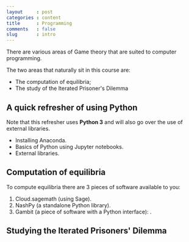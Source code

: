 ```yaml
---
layout     : post
categories : content
title      : Programming
comments   : false
slug       : intro
---
```


There are various areas of Game theory that are suited to computer programming.

The two areas that naturally sit in this course are:

- The computation of equilibria;
- The study of the Iterated Prisoner's Dilemma

## A quick refresher of using Python

Note that this refresher uses **Python 3** and will also go over the use of
external libraries.

- Installing Anaconda.
- Basics of Python using Jupyter notebooks.
- External libraries.

## Computation of equilibria

To compute equilibria there are 3 pieces of software available to you:

1. Cloud.sagemath (using Sage).
2. NashPy (a standalone Python library).
3. Gambit (a piece of software with a Python interface): []().

## Studying the Iterated Prisoners' Dilemma

